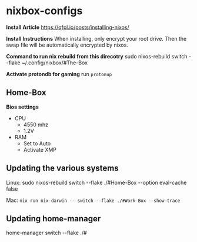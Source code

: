 # nixbox-configs

__Install Article__
https://qfpl.io/posts/installing-nixos/

__Install Instructions__
When installing, only encrypt your root drive. Then the swap file will be automatically encrypted by nixos.

__Command to run nix rebuild from this direcotry__
sudo nixos-rebuild switch --flake ~/.config/nixbox/#The-Box

__Activate protondb for gaming__
run `protonup`

## Home-Box
__Bios settings__
- CPU
    - 4550 mhz
    - 1.2V
- RAM
    - Set to Auto
    - Activate XMP

## Updating the various systems
Linux: sudo nixos-rebuild switch --flake ./#Home-Box --option eval-cache false

Mac: `nix run nix-darwin -- switch --flake ./#Work-Box --show-trace`

## Updating home-manager

home-manager switch --flake ./#<name of env>
